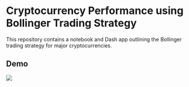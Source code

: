 # Cryptocurrency Performance using Bollinger Trading Strategy

This repository contains a notebook and Dash app outlining the Bollinger trading strategy for major cryptocurrencies.

## Demo

![](img/demo.gif)
